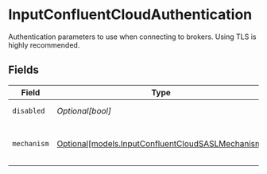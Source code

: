 # InputConfluentCloudAuthentication

Authentication parameters to use when connecting to brokers. Using TLS is highly recommended.


## Fields

| Field                                                                                              | Type                                                                                               | Required                                                                                           | Description                                                                                        |
| -------------------------------------------------------------------------------------------------- | -------------------------------------------------------------------------------------------------- | -------------------------------------------------------------------------------------------------- | -------------------------------------------------------------------------------------------------- |
| `disabled`                                                                                         | *Optional[bool]*                                                                                   | :heavy_minus_sign:                                                                                 | Enable Authentication                                                                              |
| `mechanism`                                                                                        | [Optional[models.InputConfluentCloudSASLMechanism]](../models/inputconfluentcloudsaslmechanism.md) | :heavy_minus_sign:                                                                                 | SASL authentication mechanism to use.                                                              |